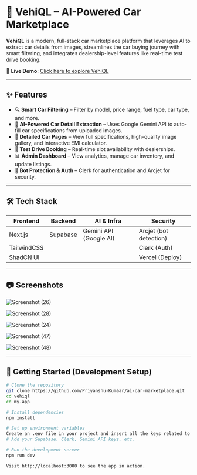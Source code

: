 # 🚗 VehiQL – AI-Powered Car Marketplace

**VehiQL** is a modern, full-stack car marketplace platform that leverages AI to extract car details from images, streamlines the car buying journey with smart filtering, and integrates dealership-level features like real-time test drive booking.

🔗 **Live Demo**: [Click here to explore VehiQL](https://ai-car-marketplace-omega.vercel.app/)

---

## ✨ Features

- 🔍 **Smart Car Filtering** – Filter by model, price range, fuel type, car type, and more.
- 🤖 **AI-Powered Car Detail Extraction** – Uses Google Gemini API to auto-fill car specifications from uploaded images.
- 📝 **Detailed Car Pages** – View full specifications, high-quality image gallery, and interactive EMI calculator.
- 🚗 **Test Drive Booking** – Real-time slot availability with dealerships.
- 📊 **Admin Dashboard** – View analytics, manage car inventory, and update listings.
- 🔐 **Bot Protection & Auth** – Clerk for authentication and Arcjet for security.

---

## 🛠️ Tech Stack

| Frontend      | Backend      | AI & Infra             | Security       |
| ------------- | ------------ | ---------------------- | -------------- |
| Next.js       | Supabase     | Gemini API (Google AI) | Arcjet (bot detection) |
| TailwindCSS   |              |                        | Clerk (Auth)   |
| ShadCN UI     |              |                        | Vercel (Deploy) |

---

## 📷 Screenshots
![Screenshot (26)](https://github.com/user-attachments/assets/cf77144c-bb23-4fcc-96a9-ea15148135e8)

![Screenshot (28)](https://github.com/user-attachments/assets/4045ade8-6ea2-47d5-b9b4-e7482fc41a0e)

![Screenshot (24)](https://github.com/user-attachments/assets/0bd2ad55-1436-455d-b6ef-06cfa053aff3)

![Screenshot (47)](https://github.com/user-attachments/assets/ab96361b-4fc0-4e14-a9dd-ce464a4a0c8e)

![Screenshot (48)](https://github.com/user-attachments/assets/36034726-1273-4ab1-9f9f-82076da4ad28)


---

## 🚀 Getting Started (Development Setup)

```bash
# Clone the repository
git clone https://github.com/Priyanshu-Kumaar/ai-car-marketplace.git
cd vehiql
cd my-app

# Install dependencies
npm install

# Set up environment variables
Create an .env file in your project and insert all the keys related to Clerk,Supabase,Arcjet etc.
# Add your Supabase, Clerk, Gemini API keys, etc.

# Run the development server
npm run dev

Visit http://localhost:3000 to see the app in action.

